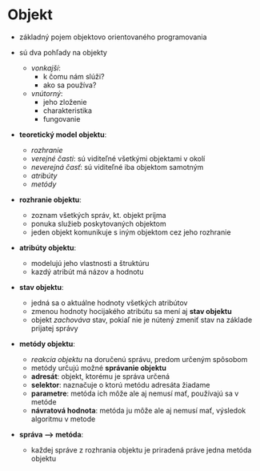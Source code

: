 # Objekt 
- základný pojem objektovo orientovaného programovania
- sú dva pohľady na objekty
  - *vonkajší*:
    - k čomu nám slúži?
    - ako sa používa?
  - *vnútorný*:
    - jeho zloženie
    - charakteristika
    - fungovanie
- **teoretický model objektu**:
  - *rozhranie*
  - *verejné časti*: sú viditeľné všetkými objektami v okolí
  - *neverejná časť*: sú viditeľné iba objektom samotným
  - *atribúty* 
  - *metódy*
  
- **rozhranie objektu**:
  - zoznam všetkých správ, kt. objekt príjma
  - ponuka služieb poskytovaných objektom
  - jeden objekt komunikuje s iným objektom cez jeho rozhranie
  
- **atribúty objektu**:
  - modelujú jeho vlastnosti a štruktúru
  - kazdý atribút má názov a hodnotu
  
- **stav objektu**:
  - jedná sa o aktuálne hodnoty všetkých atribútov
  - zmenou hodnoty hocijakého atribútu sa mení aj **stav objektu**
  - objekt *zachováva* stav, pokiaľ nie je nútený zmeniť stav na základe prijatej 
  správy
  
- **metódy objektu**:
  - *reakcia objektu* na doručenú správu, predom určeným spôsobom
  - metódy určujú možné **správanie objektu**
  - **adresát**: objekt, ktorému je správa určená
  - **selektor**: naznačuje o ktorú metódu adresáta žiadame
  - **parametre**: metóda ich môže ale aj nemusí mať, používajú sa v metóde
  - **návratová hodnota**: metóda ju môže ale aj nemusí mať, výsledok algoritmu v metode
  
- **správa --> metóda**:
  - každej správe z rozhrania objektu je priradená práve jedna metóda objektu  
